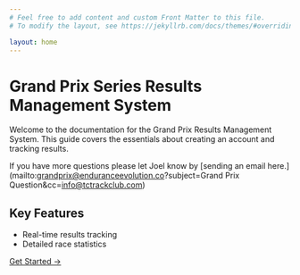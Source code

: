 ```yaml
---
# Feel free to add content and custom Front Matter to this file.
# To modify the layout, see https://jekyllrb.com/docs/themes/#overriding-theme-defaults

layout: home
---
```


# Grand Prix Series Results Management System

Welcome to the documentation for the Grand Prix Results Management System. This guide covers the essentials about creating an account and tracking results.

If you have more questions please let Joel know by [sending an email here.](mailto:grandprix@enduranceevolution.co?subject=Grand Prix Question&cc=info@tctrackclub.com)

## Key Features

- Real-time results tracking
- Detailed race statistics

[Get Started →](docs/getting-started)